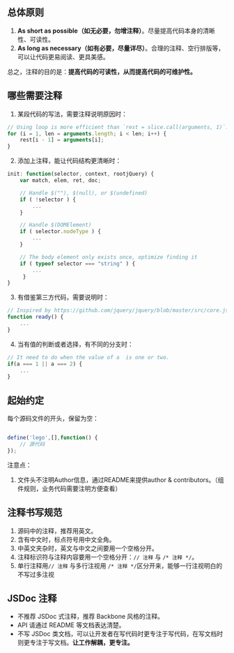 ## 总体原则

1. **As short as possible（如无必要，勿增注释）**。尽量提高代码本身的清晰性、可读性。
1. **As long as necessary（如有必要，尽量详尽）**。合理的注释、空行排版等，可以让代码更易阅读、更具美感。

总之，注释的目的是：**提高代码的可读性，从而提高代码的可维护性。**


## 哪些需要注释

1. 某段代码的写法，需要注释说明原因时：
```js
// Using loop is more efficient than `rest = slice.call(arguments, 1)`.
for (i = 1, len = arguments.length; i < len; i++) {
    rest[i - 1] = arguments[i];
}
```

2. 添加上注释，能让代码结构更清晰时：
```js
init: function(selector, context, rootjQuery) {
    var match, elem, ret, doc;

    // Handle $(""), $(null), or $(undefined)
    if ( !selector ) {
        ...
    }

    // Handle $(DOMElement)
    if ( selector.nodeType ) {
        ...
    }

    // The body element only exists once, optimize finding it
    if ( typeof selector === "string" ) {
        ...
     }
}
```

3. 有借鉴第三方代码，需要说明时：
```js
// Inspired by https://github.com/jquery/jquery/blob/master/src/core.js
function ready() {
    ...
}
```

4. 当有值的判断或者选择，有不同的分支时：
```js
// It need to do when the value of a  is one or two. 
if(a === 1 || a === 2) {
    ...
}
```


## 起始约定

每个源码文件的开头，保留为空：

```js

define('lego',[],function() {
    // 源代码
});

```



注意点：

1. 文件头不注明Author信息，通过README来提供author & contributors。（组件规则，业务代码需要注明方便查看）


##  注释书写规范

1. 源码中的注释，推荐用英文。
2. 含有中文时，标点符号用中文全角。
3. 中英文夹杂时，英文与中文之间要用一个空格分开。
4. 注释标识符与注释内容要用一个空格分开：`// 注释` 与 `/* 注释 */`。
5. 单行注释用`// 注释` 与多行注视用 `/* 注释 */`区分开来，能够一行注视明白的不写过多注视


## JSDoc 注释

- 不推荐 JSDoc 式注释，推荐 Backbone 风格的注释。
- API 请通过 README 等文档表达清楚。
- 不写 JSDoc 类文档，可以让开发者在写代码时更专注于写代码，在写文档时则更专注于写文档。**让工作解耦，更专注。**
